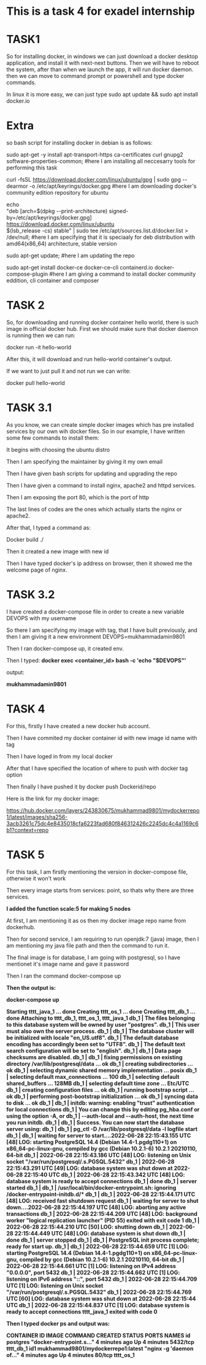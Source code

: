 <h1> <b>This is a task 4 for exadel internship </b></h1>

<h1><b>TASK1</b> </h1>

So for installing docker, in windows we can just download a docker desktop application, and install it with next-next buttons. Then we will have to reboot the system, after than when we launch the app, it will run docker daemon. then we can move to command prompt or powershell and type docker commands.

In linux it is more easy, we can just type sudo apt update && sudo apt install docker.io

<h1>Extra</h1>
so bash script for installing docker in debian is as follows:


sudo apt-get -y install apt-transport-https ca-certificates curl gnupg2 software-properties-common;
#here I am installing all neccesarry tools for performing this task

curl -fsSL https://download.docker.com/linux/ubuntu/gpg | sudo gpg --dearmor -o /etc/apt/keyrings/docker.gpg
#here I am downloading docker's community edition repository for ubuntu

echo \
  "deb [arch=$(dpkg --print-architecture) signed-by=/etc/apt/keyrings/docker.gpg] https://download.docker.com/linux/ubuntu \
  $(lsb_release -cs) stable" | sudo tee /etc/apt/sources.list.d/docker.list > /dev/null;
#here I am specifying that it is speciaaly for deb distribution with amd64(x86_64) architecture, stable version

sudo apt-get update;
#here I am updating the repo

sudo apt-get install docker-ce docker-ce-cli containerd.io docker-compose-plugin
#here I am giving a command to install docker community eddition, cli container and composer

<h1><b>TASK 2</b></h1>

So, for downloading and running docker container hello world, there is such image in official docker hub.
First we should make sure that docker daemon is running then we can run:

docker run -it hello-world

After this, it will download and run hello-world container's output.

If we want to just pull it and not run we can write:

docker pull hello-world

<h1><b>TASK 3.1</b></h1>
As you know, we can create simple docker images which has pre installed services by our own wih docker files. So in our example, I have written some few commands to install them:

It begins with choosing the ubuntu distro

Then I am specifying the maintainer by giving it my own email

Then I have given bash scripts for updating and upgrading the repo

Then I have given a command to install nginx, apache2 and httpd services.

Then I am exposing the port 80, which is the port of http

The last lines of codes are the ones which actually starts the nginx or apache2.

After that, I typed a command as:

Docker build ./

Then it created a new image with new id

Then I have typed docker's ip address on browser, then it showed me the welcome page of nginx.

<h1><b>TASK 3.2</b></h1>

I have created a docker-compose file in order to create a new variable DEVOPS with my username

So there I am specifying my image with tag, that I have built previously, and then I am giving it a new environment DEVOPS=mukhammadamin9801

Then I ran docker-compose up, it created env.

Then I typed:
<b>docker exec <container_id> bash -c 'echo "$DEVOPS"'</b>

output:

<b>mukhammadamin9801</b>


<h1><b>TASK 4</b></h1>

For this, firstly I have created a new docker hub account.

Then I have commited my docker container id with new image id name with tag

Then I have loged in from my local docker

After that I have specified the location of where to push with docker tag option

Then finally I have pushed it by docker push Dockerid/repo

Here is the link for my docker image:

https://hub.docker.com/layers/243830675/mukhammad9801/mydockerrepo1/latest/images/sha256-3acb3261c75dc4e8435018cfa6223fad680f846312426c2245dc4c4a1169c6b1?context=repo

<h1><b>TASK 5</b></h1>

For this task, I am firstly mentioning the version in docker-compose file, otherwise it won't work

Then every image starts from services: point, so thats why there are three services.

<b>I added the function scale:5 for making 5 nodes</b>

At first, I am mentioning it as os then my docker image repo name from dockerhub.

Then for second service, I am requiring to run openjdk:7 (java) image, then I am mentioning my java file path and then the command to run it.

The final image is for database, I am going with postgresql, so I have mentionet it's image name and gave it password

Then I ran the command docker-compose up

<b>Then the output is:<b>

docker-compose up
    
Starting tttt_java_1 ... done
Creating tttt_os_1   ... done
Creating tttt_db_1   ... done
Attaching to tttt_db_1, tttt_os_1, tttt_java_1
db_1    | The files belonging to this database system will be owned by user "postgres".
db_1    | This user must also own the server process.
db_1    | 
db_1    | The database cluster will be initialized with locale "en_US.utf8".
db_1    | The default database encoding has accordingly been set to "UTF8".
db_1    | The default text search configuration will be set to "english".
db_1    | 
db_1    | Data page checksums are disabled.
db_1    | 
db_1    | fixing permissions on existing directory /var/lib/postgresql/data ... ok
db_1    | creating subdirectories ... ok
db_1    | selecting dynamic shared memory implementation ... posix
db_1    | selecting default max_connections ... 100
db_1    | selecting default shared_buffers ... 128MB
db_1    | selecting default time zone ... Etc/UTC
db_1    | creating configuration files ... ok
db_1    | running bootstrap script ... ok
db_1    | performing post-bootstrap initialization ... ok
db_1    | syncing data to disk ... ok
db_1    | 
db_1    | initdb: warning: enabling "trust" authentication for local connections
db_1    | You can change this by editing pg_hba.conf or using the option -A, or
db_1    | --auth-local and --auth-host, the next time you run initdb.
db_1    | 
db_1    | Success. You can now start the database server using:
db_1    | 
db_1    |     pg_ctl -D /var/lib/postgresql/data -l logfile start
db_1    | 
db_1    | waiting for server to start....2022-06-28 22:15:43.155 UTC [48] LOG:  starting PostgreSQL 14.4 (Debian 14.4-1.pgdg110+1) on x86_64-pc-linux-gnu, compiled by gcc (Debian 10.2.1-6) 10.2.1 20210110, 64-bit
db_1    | 2022-06-28 22:15:43.186 UTC [48] LOG:  listening on Unix socket "/var/run/postgresql/.s.PGSQL.5432"
db_1    | 2022-06-28 22:15:43.291 UTC [49] LOG:  database system was shut down at 2022-06-28 22:15:40 UTC
db_1    | 2022-06-28 22:15:43.342 UTC [48] LOG:  database system is ready to accept connections
db_1    |  done
db_1    | server started
db_1    | 
db_1    | /usr/local/bin/docker-entrypoint.sh: ignoring /docker-entrypoint-initdb.d/*
db_1    | 
db_1    | 2022-06-28 22:15:44.171 UTC [48] LOG:  received fast shutdown request
db_1    | waiting for server to shut down....2022-06-28 22:15:44.197 UTC [48] LOG:  aborting any active transactions
db_1    | 2022-06-28 22:15:44.209 UTC [48] LOG:  background worker "logical replication launcher" (PID 55) exited with exit code 1
db_1    | 2022-06-28 22:15:44.210 UTC [50] LOG:  shutting down
db_1    | 2022-06-28 22:15:44.449 UTC [48] LOG:  database system is shut down
db_1    |  done
db_1    | server stopped
db_1    | 
db_1    | PostgreSQL init process complete; ready for start up.
db_1    | 
db_1    | 2022-06-28 22:15:44.659 UTC [1] LOG:  starting PostgreSQL 14.4 (Debian 14.4-1.pgdg110+1) on x86_64-pc-linux-gnu, compiled by gcc (Debian 10.2.1-6) 10.2.1 20210110, 64-bit
db_1    | 2022-06-28 22:15:44.661 UTC [1] LOG:  listening on IPv4 address "0.0.0.0", port 5432
db_1    | 2022-06-28 22:15:44.662 UTC [1] LOG:  listening on IPv6 address "::", port 5432
db_1    | 2022-06-28 22:15:44.709 UTC [1] LOG:  listening on Unix socket "/var/run/postgresql/.s.PGSQL.5432"
db_1    | 2022-06-28 22:15:44.769 UTC [60] LOG:  database system was shut down at 2022-06-28 22:15:44 UTC
db_1    | 2022-06-28 22:15:44.837 UTC [1] LOG:  database system is ready to accept connections
tttt_java_1 exited with code 0


Then I typed docker ps and output was:

CONTAINER ID   IMAGE                                COMMAND                  CREATED          STATUS          PORTS                NAMES
id    postgres                             "docker-entrypoint.s…"   4 minutes ago    Up 4 minutes    5432/tcp             tttt_db_1
id1   mukhammad9801/mydockerrepo1:latest   "nginx -g 'daemon of…"   4 minutes ago    Up 4 minutes    80/tcp               tttt_os_1

